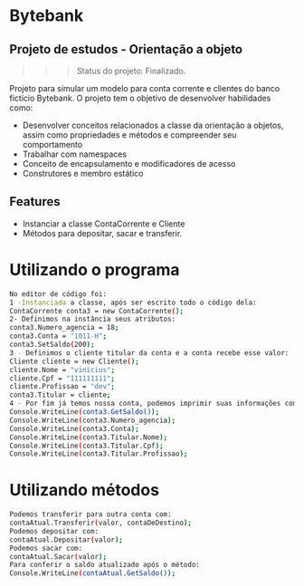 # Bytebank
## Projeto de estudos - Orientação a objeto

>>> Status do projeto: Finalizado.

Projeto para simular um modelo para conta corrente e clientes do banco fictício Bytebank.
O projeto tem o objetivo de desenvolver habilidades como:

- Desenvolver conceitos relacionados a classe da orientação a objetos, assim como propriedades e métodos e compreender seu comportamento
- Trabalhar com namespaces
- Conceito de encapsulamento e modificadores de acesso
- Construtores e membro estático

## Features

- Instanciar a classe ContaCorrente e Cliente
- Métodos para depositar, sacar e transferir.


# Utilizando o programa
```sh
No editor de código foi:
1 -Instanciada a classe, após ser escrito todo o código dela:
ContaCorrente conta3 = new ContaCorrente();
2- Definimos na instância seus atributos:
conta3.Numero_agencia = 18;
conta3.Conta = "1011-H";
conta3.SetSaldo(200);
3 - Definimos o cliente titular da conta e a conta recebe esse valor:
Cliente cliente = new Cliente();
cliente.Nome = "vinicius";
cliente.Cpf = "111111111";
cliente.Profissao = "dev";
conta3.Titular = cliente;
4 - Por fim já temos nossa conta, podemos imprimir suas informações com:
Console.WriteLine(conta3.GetSaldo());
Console.WriteLine(conta3.Numero_agencia);
Console.WriteLine(conta3.Conta);
Console.WriteLine(conta3.Titular.Nome);
Console.WriteLine(conta3.Titular.Cpf);
Console.WriteLine(conta3.Titular.Profissao);
```
# Utilizando métodos
```sh
Podemos transferir para outra conta com:
contaAtual.Transferir(valor, contaDeDestino);
Podemos depositar com:
contaAtual.Depositar(valor);
Podemos sacar com:
contaAtual.Sacar(valor);
Para conferir o saldo atualizado após o método:
Console.WriteLine(contaAtual.GetSaldo());
```

